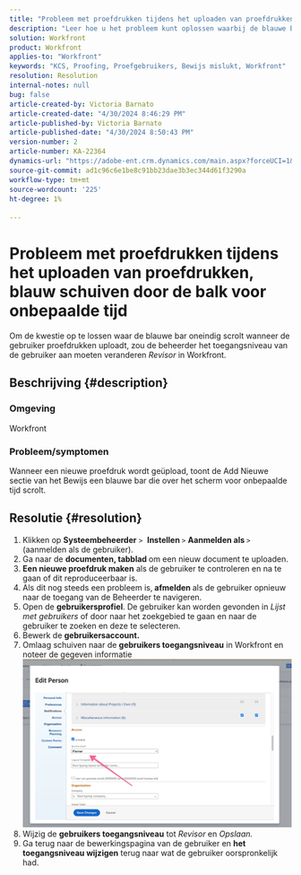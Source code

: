 ```yaml
---
title: "Probleem met proefdrukken tijdens het uploaden van proefdrukken, blauw schuiven in de balk voor onbepaalde tijd"
description: "Leer hoe u het probleem kunt oplossen waarbij de blauwe balk oneindig schuift wanneer u proefdrukken uploadt op Workfront."
solution: Workfront
product: Workfront
applies-to: "Workfront"
keywords: "KCS, Proofing, Proefgebruikers, Bewijs mislukt, Workfront"
resolution: Resolution
internal-notes: null
bug: false
article-created-by: Victoria Barnato
article-created-date: "4/30/2024 8:46:29 PM"
article-published-by: Victoria Barnato
article-published-date: "4/30/2024 8:50:43 PM"
version-number: 2
article-number: KA-22364
dynamics-url: "https://adobe-ent.crm.dynamics.com/main.aspx?forceUCI=1&pagetype=entityrecord&etn=knowledgearticle&id=bfcf85b5-3207-ef11-9f8a-6045bd0a08d9"
source-git-commit: ad1c96c6e1be8c91bb23dae3b3ec344d61f3290a
workflow-type: tm+mt
source-wordcount: '225'
ht-degree: 1%

---
```


# Probleem met proefdrukken tijdens het uploaden van proefdrukken, blauw schuiven door de balk voor onbepaalde tijd


Om de kwestie op te lossen waar de blauwe bar oneindig scrolt wanneer de gebruiker proefdrukken uploadt, zou de beheerder het toegangsniveau van de gebruiker aan moeten veranderen *Revisor* in Workfront.

## Beschrijving {#description}


### Omgeving

Workfront

### Probleem/symptomen

Wanneer een nieuwe proefdruk wordt geüpload, toont de Add Nieuwe sectie van het Bewijs een blauwe bar die over het scherm voor onbepaalde tijd scrolt.


## Resolutie {#resolution}


1. Klikken op <b>Systeembeheerder</b> `>`  <b>Instellen </b>`>` <b>Aanmelden als </b>`>`  (aanmelden als de gebruiker).
2. Ga naar de <b>documenten, tabblad </b>om een nieuw document te uploaden.
3. <b>Een nieuwe proefdruk maken</b> als de gebruiker te controleren en na te gaan of dit reproduceerbaar is.
4. Als dit nog steeds een probleem is,<b> afmelden </b>als de gebruiker opnieuw naar de toegang van de Beheerder te navigeren.
5. Open de <b>gebruikersprofiel</b>. De gebruiker kan worden gevonden in *Lijst met gebruikers* of door naar het zoekgebied te gaan en naar de gebruiker te zoeken en deze te selecteren.
6. Bewerk de <b>gebruikersaccount.</b>
7. Omlaag schuiven naar de <b>gebruikers toegangsniveau</b> in Workfront en noteer de gegeven informatie <b>![](assets/793b8303-2615-ee11-8f6e-6045bd0061cb.png)</b>
8. Wijzig de <b>gebruikers toegangsniveau</b> tot *Revisor* en *Opslaan.*
9. Ga terug naar de bewerkingspagina van de gebruiker en <b>het toegangsniveau wijzigen</b> terug naar wat de gebruiker oorspronkelijk had.

